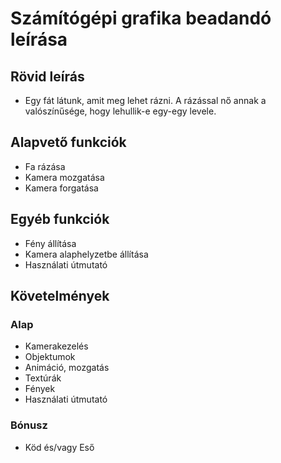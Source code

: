 # Számítógépi grafika beadandó leírása
## Rövid leírás
- Egy fát látunk, amit meg lehet rázni. A rázással nő annak a valószínűsége, hogy lehullik-e egy-egy levele.
## Alapvető funkciók
- Fa rázása
- Kamera mozgatása
- Kamera forgatása
## Egyéb funkciók
- Fény állítása
- Kamera alaphelyzetbe állítása
- Használati útmutató
## Követelmények
### Alap
- Kamerakezelés
- Objektumok
- Animáció, mozgatás
- Textúrák
- Fények
- Használati útmutató
### Bónusz
- Köd és/vagy Eső
